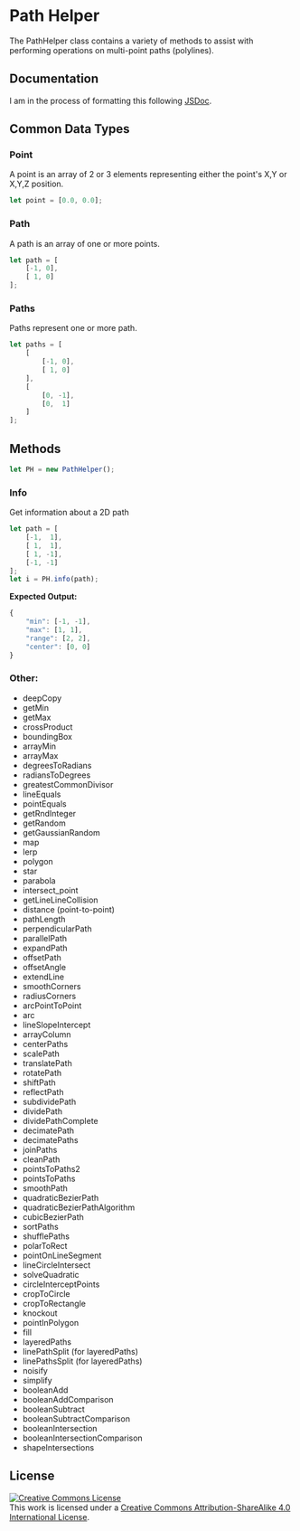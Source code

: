 Path Helper
===========

The PathHelper class contains a variety of methods to assist with performing operations
on multi-point paths (polylines).

Documentation
-------------

I am in the process of formatting this following [JSDoc](https://jsdoc.app/).

Common Data Types
-----------------

### Point

A point is an array of 2 or 3 elements representing either the point's X,Y or X,Y,Z position.

```js
let point = [0.0, 0.0];
```

### Path

A path is an array of one or more points.

```js
let path = [
    [-1, 0],
    [ 1, 0]
];
```

### Paths

Paths represent one or more path.

```js
let paths = [
    [
        [-1, 0],
        [ 1, 0]
    ],
    [
        [0, -1],
        [0,  1]
    ]
];
```

Methods
-------

```js
let PH = new PathHelper();
```

### Info

Get information about a 2D path

```js
let path = [
    [-1,  1],
    [ 1,  1],
    [ 1, -1],
    [-1, -1]
];
let i = PH.info(path);
```

**Expected Output:**
```js
{
    "min": [-1, -1],
    "max": [1, 1],
    "range": [2, 2],
    "center": [0, 0]
}
```

### Other:

 - deepCopy
 - getMin
 - getMax
 - crossProduct
 - boundingBox
 - arrayMin
 - arrayMax
 - degreesToRadians
 - radiansToDegrees
 - greatestCommonDivisor
 - lineEquals
 - pointEquals
 - getRndInteger
 - getRandom
 - getGaussianRandom
 - map
 - lerp
 - polygon
 - star
 - parabola
 - intersect_point
 - getLineLineCollision
 - distance (point-to-point)
 - pathLength
 - perpendicularPath
 - parallelPath
 - expandPath
 - offsetPath
 - offsetAngle
 - extendLine
 - smoothCorners
 - radiusCorners
 - arcPointToPoint
 - arc
 - lineSlopeIntercept
 - arrayColumn
 - centerPaths
 - scalePath
 - translatePath
 - rotatePath
 - shiftPath
 - reflectPath
 - subdividePath
 - dividePath
 - dividePathComplete
 - decimatePath
 - decimatePaths
 - joinPaths
 - cleanPath
 - pointsToPaths2
 - pointsToPaths
 - smoothPath
 - quadraticBezierPath
 - quadraticBezierPathAlgorithm
 - cubicBezierPath
 - sortPaths
 - shufflePaths
 - polarToRect
 - pointOnLineSegment
 - lineCircleIntersect
 - solveQuadratic
 - circleInterceptPoints
 - cropToCircle
 - cropToRectangle
 - knockout
 - pointInPolygon
 - fill
 - layeredPaths
 - linePathSplit (for layeredPaths)
 - linePathsSplit (for layeredPaths)
 - noisify
 - simplify
 - booleanAdd
 - booleanAddComparison
 - booleanSubtract
 - booleanSubtractComparison
 - booleanIntersection
 - booleanIntersectionComparison
 - shapeIntersections

License
-------

<a rel="license" href="http://creativecommons.org/licenses/by-sa/4.0/"><img alt="Creative Commons License" style="border-width:0" src="https://i.creativecommons.org/l/by-sa/4.0/88x31.png" /></a><br />This work is licensed under a <a rel="license" href="http://creativecommons.org/licenses/by-sa/4.0/">Creative Commons Attribution-ShareAlike 4.0 International License</a>.
